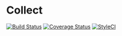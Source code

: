 # Collect

[![Build Status](https://travis-ci.org/AnthonyPorthouse/Collect.svg?branch=master)](https://travis-ci.org/AnthonyPorthouse/Collect)
[![Coverage Status](https://coveralls.io/repos/github/AnthonyPorthouse/Collect/badge.svg?branch=master)](https://coveralls.io/github/AnthonyPorthouse/Collect?branch=master)
[![StyleCI](https://styleci.io/repos/58645042/shield)](https://styleci.io/repos/58645042)
